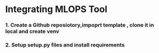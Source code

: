 # Integrating MLOPS Tool
### 1. Create a Github reposiotory,impoprt template , clone it in local and create venv
### 2. Setup setup.py files and install requirements
